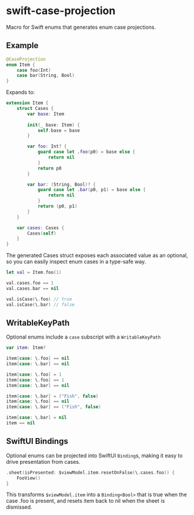 # swift-case-projection

Macro for Swift enums that generates enum case projections.

## Example

```swift
@CaseProjection
enum Item {
    case foo(Int)
    case bar(String, Bool)
}
```

Expands to:

```swift
extension Item {
    struct Cases {
        var base: Item
        
        init(_ base: Item) {
            self.base = base
        }

        var foo: Int? {
            guard case let .foo(p0) = base else {
                return nil
            }
            return p0
        }

        var bar: (String, Bool)? {
            guard case let .bar(p0, p1) = base else {
                return nil
            }
            return (p0, p1)
        }
    }

    var cases: Cases {
        Cases(self)
    }
}
```

The generated Cases struct exposes each associated value as an optional, so you can easily inspect enum cases in a type-safe way.

```swift
let val = Item.foo(1)

val.cases.foo == 1
val.cases.bar == nil

val.isCase(\.foo) // true
val.isCase(\.bar) // false
```

## WritableKeyPath

Optional enums include a `case` subscript with a `WritableKeyPath`

```swift
var item: Item?

item[case: \.foo] == nil
item[case: \.bar] == nil

item[case: \.foo] = 1
item[case: \.foo] == 1
item[case: \.bar] == nil

item[case: \.bar] = ("Fish", false)
item[case: \.foo] == nil
item[case: \.bar] == ("Fish", false)

item[case: \.bar] = nil
item == nil
```

## SwiftUI Bindings

Optional enums can be projected into SwiftUI `Binding`s, making it easy to drive presentation from cases.

```swift
.sheet(isPresented: $viewModel.item.resetOnFalse(\.cases.foo)) {
    FooView()
}
```

This transforms `$viewModel.item` into a `Binding<Bool>` that is true when the case .foo is present, and resets item back to nil when the sheet is dismissed.
